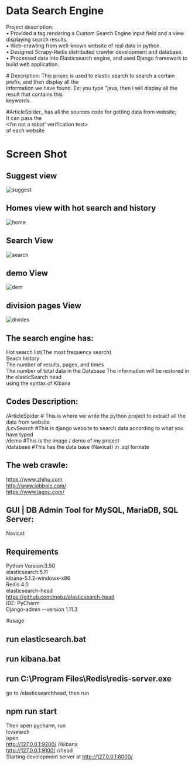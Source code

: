 ﻿# Data Search Engine
Project description:<br />
•	Provided a tag rendering a Custom Search Engine input field and a view displaying search results.<br />
•	Web-crawling from well-known website of real data in python.<br />
•	Designed Scrapy-Redis distributed crawler development and database. <br />
•	Processed data into Elasticsearch engine, and used Django framework to build web application. <br />

﻿# Description:
 This projec is used to elastic search to search a certain prefix, and then display all the<br />
 information we have found. Ex: you type "java, then I will display all the result that contains this<br />
 keywords.<br />
 
 #ArticleSpider_
 has all the sources code for getting data from website; </br>
 It can pass the </br>
<I’m not a robot’ verification test></br>
of each website</br>
 
 # Screen Shot
 ## Suggest view
![suggest](https://user-images.githubusercontent.com/21152514/30793475-09461b02-a177-11e7-9724-d36498a6b2ba.png)
 ## Homes view with hot search and history
![home](https://user-images.githubusercontent.com/21152514/30788271-6e78c462-a14e-11e7-8f9d-709766b7966b.png) <br />
 ## Search View
 ![search](https://user-images.githubusercontent.com/21152514/30788272-6e7945e0-a14e-11e7-8d7c-af719a25c4be.png) <br />
  ## demo View
 ![dem](https://user-images.githubusercontent.com/21152514/30826922-1a4838ba-a1ed-11e7-878c-731fe4fae4b1.png)<br />
  ## division pages View
![divides](https://user-images.githubusercontent.com/21152514/30826923-1a4a785a-a1ed-11e7-8a38-48acfd25baed.png)<br />
 
 ## The search engine has:
 Hot search list(The most frequency search)<br />
 Seach history<br />
 The number of results, pages, and times<br />
 The number of total data in the Database
 The information will be restored in the elasticSearch head <br />
 using the syntax of Kibana <br />
 
 
 ## Codes Description: 
 /ArticleSpider # This is where we write the python project to extract all the data from website <br />
 /LcvSearch #This is django website to search data according to what you have typed <br />
 /demo #This is the image / demo of my project <br />
 /database #This has the data base (Navicat) in .sql formate <br />
 
 ## The web crawle:
 https://www.zhihu.com <br />
 http://www.jobbole.com/ <br />
 https://www.lagou.com/ <br />
 
 ## GUI | DB Admin Tool for MySQL, MariaDB, SQL Server:
Navicat 
 
 ## Requirements
 Python Version:3.50 <br />
 elasticsearch:5.11 <br />
 kibana-5.1.2-windows-x86 <br />
 Redis 4.0 <br />
 elasticsearch-head <br />
 https://github.com/mobz/elasticsearch-head <br />
 IDE: PyCharm<br />
 Django-admin --version 1.11.3<br />
 
 #usage
 ## run elasticsearch.bat <br />
 ## run kibana.bat <br />
 ## run C:\Program Files\Redis\redis-server.exe <br />
 go to /elasticsearchhead, then run <br />
 ## npm run start  <br />
 Then open pycharm, run <br />
 lcvsearch <br />
 open<br />
 http://127.0.0.1:9200/ //kibana <br />
 http://127.0.0.1:9100/  //head <br />
Starting development server at http://127.0.0.1:8000/ <br />
